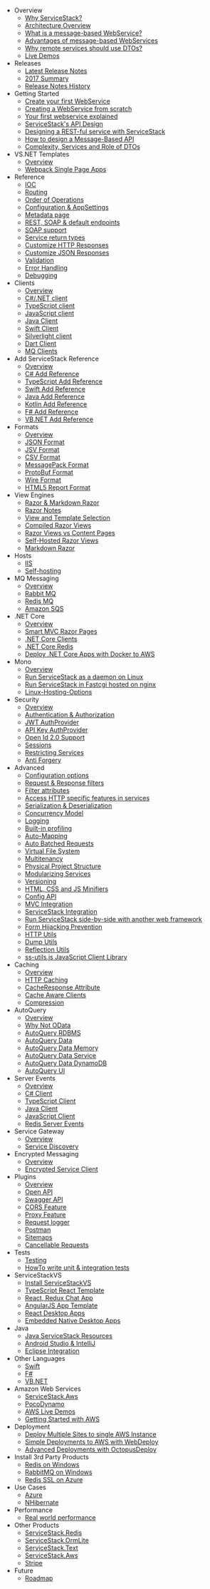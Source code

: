 
- Overview
    - [Why ServiceStack?](/why-servicestack)
    - [Architecture Overview](/architecture-overview)
    - [What is a message-based WebService?](/what-is-a-message-based-web-service)
    - [Advantages of message-based WebServices](/advantages-of-message-based-web-services)
    - [Why remote services should use DTOs?](http://stackoverflow.com/a/15369736/85785)
    - [Live Demos](https://github.com/ServiceStackApps/LiveDemos)
- Releases
    - [Latest Release Notes](/releases/v4.5.10)
    - [2017 Summary](/releases/)
    - [Release Notes History](/release-notes-history)
- Getting Started
    - [Create your first WebService](/create-your-first-webservice)
    - [Creating a WebService from scratch](/create-webservice-from-scratch)
    - [Your first webservice explained](/your-first-webservice-explained)
    - [ServiceStack's API Design](/api-design)
    - [Designing a REST-ful service with ServiceStack](http://stackoverflow.com/a/15235822/85785)
    - [How to design a Message-Based API](http://stackoverflow.com/a/15941229/85785)
    - [Complexity, Services and Role of DTOs](http://stackoverflow.com/a/32940275/85785)
- VS.NET Templates
    - [Overview](/templates-overview) 
    - [Webpack Single Page Apps](/templates-single-page-apps)
- Reference
    - [IOC](/ioc)
    - [Routing](/routing)
    - [Order of Operations](/order-of-operations)
    - [Configuration & AppSettings](/appsettings)
    - [Metadata page](/metadata-page)
    - [REST, SOAP & default endpoints](/endpoints)
    - [SOAP support](/soap-support)
    - [Service return types](/service-return-types)
    - [Customize HTTP Responses](/customize-http-responses)
    - [Customize JSON Responses](/customize-json-responses)
    - [Validation](/validation)
    - [Error Handling](/error-handling)
    - [Debugging](/debugging)
- Clients
    - [Overview](/clients-overview)
    - [C#/.NET client](/csharp-client)
    - [TypeScript client](/typescript-add-servicestack-reference#typescript-serviceclient)
    - [JavaScript client](/javascript-client)
    - [Java Client](/java-add-servicestack-reference#jsonserviceclient-api)
    - [Swift Client](/swift-add-servicestack-reference#swift-client-usage)
    - [Silverlight client](/silverlight-client)
    - [Dart Client](/dart-client)
    - [MQ Clients](/messaging#mq-client-architecture)
- Add ServiceStack Reference
    - [Overview](/add-servicestack-reference)
    - [C# Add Reference](/csharp-add-servicestack-reference)
    - [TypeScript Add Reference](/typescript-add-servicestack-reference)
    - [Swift Add Reference](/swift-add-servicestack-reference)
    - [Java Add Reference](/java-add-servicestack-reference)
    - [Kotlin Add Reference](/kotlin-add-servicestack-reference)
    - [F# Add Reference](/fsharp-add-servicestack-reference)
    - [VB.NET Add Reference](/vbnet-add-servicestack-reference)
- Formats
    - [Overview](/formats)
    - [JSON Format](https://github.com/ServiceStack/ServiceStack.Text/)
    - [JSV Format](/jsv-format)
    - [CSV Format](/csv-format)
    - [MessagePack Format](/messagepack-format)
    - [ProtoBuf Format](/protobuf-format)
    - [Wire Format](/wire-format)
    - [HTML5 Report Format](/html5reportformat)
- View Engines
    - [Razor & Markdown Razor](http://razor.servicestack.net/)
    - [Razor Notes](/razor-notes)
    - [View and Template Selection](/view-and-template-selection)
    - [Compiled Razor Views](/compiled-razor-views)
    - [Razor Views vs Content Pages](http://stackoverflow.com/questions/13206038/servicestack-razor-default-page/13206221#13206221)
    - [Self-Hosted Razor Views](http://www.ienablemuch.com/2012/12/self-hosting-servicestack-serving.html) 
    - [Markdown Razor](/markdown-razor)
- Hosts
    - [IIS](/iis)
    - [Self-hosting](/self-hosting)
- MQ Messaging
    - [Overview](/messaging)
    - [Rabbit MQ](/rabbit-mq)
    - [Redis MQ](/redis-mq)
    - [Amazon SQS](https://github.com/ServiceStack/ServiceStack.Aws#sqsmqserver)
- .NET Core
    - [Overview](/netcore)
    - [Smart MVC Razor Pages](/netcore-razor)
    - [.NET Core Clients](/netcore-clients)
    - [.NET Core Redis](/netcore-redis)
    - [Deploy .NET Core Apps with Docker to AWS](/deploy-netcore-docker-aws-ecs)
- Mono
    - [Overview](/mono)
    - [Run ServiceStack as a daemon on Linux](/servicestack-as-daemon-on-linux)
    - [Run ServiceStack in Fastcgi hosted on nginx](/servicestack-in-fastcgi-hosted-on-nginx)
    - [Linux-Hosting-Options](/linux-hosting-options)
- Security
    - [Overview](/security)
    - [Authentication & Authorization](/authentication-and-authorization)
    - [JWT AuthProvider](/jwt-authprovider)
    - [API Key AuthProvider](/api-key-authprovider)
    - [Open Id 2.0 Support](/openid)
    - [Sessions](/sessions)
    - [Restricting Services](/restricting-services)
    - [Anti Forgery](/anti-forgery)
- Advanced
    - [Configuration options](/configuration-options)
    - [Request & Response filters](/request-and-response-filters)
    - [Filter attributes](/filter-attributes)
    - [Access HTTP specific features in services](/access-http-specific-features-in-services)
    - [Serialization & Deserialization](/serialization-deserialization)
    - [Concurrency Model](/concurrency-model)
    - [Logging](/logging)
    - [Built-in profiling](/built-in-profiling)
    - [Auto-Mapping](/auto-mapping)
    - [Auto Batched Requests](/auto-batched-requests)
    - [Virtual File System](/virtual-file-system)
    - [Multitenancy](/multitenancy)
    - [Physical Project Structure](/physical-project-structure)
    - [Modularizing Services](/modularizing-services)
    - [Versioning](/versioning)
    - [HTML, CSS and JS Minifiers](/html-css-and-javascript-minification)
    - [Config API](/config-api)
    - [MVC Integration](/mvc-integration)
    - [ServiceStack Integration](/servicestack-integration)
    - [Run ServiceStack side-by-side with another web framework](/servicestack-side-by-side-with-another-web-framework)
    - [Form Hijacking Prevention](/form-hijacking-prevention)
    - [HTTP Utils](/http-utils)
    - [Dump Utils](/dump-utils)
    - [Reflection Utils](/relfection-utils)
    - [ss-utils.js JavaScript Client Library](/ss-utils-js)
- Caching
    - [Overview](/caching)
    - [HTTP Caching](/http-caching)
    - [CacheResponse Attribute](/cacheresponse-attribute)
    - [Cache Aware Clients](/cache-aware-clients)
    - [Compression](/compression)
- AutoQuery
    - [Overview](/autoquery)
    - [Why Not OData](/why-not-odata)
    - [AutoQuery RDBMS](/autoquery-rdbms)
    - [AutoQuery Data](/autoquery-data)
    - [AutoQuery Data Memory](/autoquery-memory)
    - [AutoQuery Data Service](/autoquery-service)
    - [AutoQuery Data DynamoDB](/autoquery-dynamodb)
    - [AutoQuery UI](https://github.com/ServiceStack/Admin)
- Server Events
    - [Overview](/server-events)
    - [C# Client](/csharp-server-events-client)
    - [TypeScript Client](/typescript-server-events-client)
    - [Java Client](/java-server-events-client)
    - [JavaScript Client](/javascript-server-events-client)
    - [Redis Server Events](/redis-server-events)
- Service Gateway
    - [Overview](/service-gateway)
    - [Service Discovery](/service-discovery)
- Encrypted Messaging
    - [Overview](/encrypted-messaging)
    - [Encrypted Service Client](/encrypted-messaging#encrypted-service-client)
- Plugins
    - [Overview](/plugins)
    - [Open API](/openapi)
    - [Swagger API](/swagger-api)
    - [CORS Feature](/corsfeature)
    - [Proxy Feature](/proxy-feature)
    - [Request logger](/request-logger)
    - [Postman](/postman)
    - [Sitemaps](/sitemaps)
    - [Cancellable Requests](/cancellable-requests)
- Tests
    - [Testing](/testing) 
    - [HowTo write unit & integration tests](/howto-write-unit-integration-tests)
- ServiceStackVS
    - [Install ServiceStackVS](/install-servicestackvs)
    - [TypeScript React Template](https://github.com/ServiceStackApps/typescript-react-template/)
    - [React, Redux Chat App](https://github.com/ServiceStackApps/ReactChat)
    - [AngularJS App Template](https://github.com/ServiceStack/ServiceStackVS/blob/master/docs/angular-spa.md)
    - [React Desktop Apps](https://github.com/ServiceStackApps/ReactDesktopApps)
    - [Embedded Native Desktop Apps](https://github.com/ServiceStack/ServiceStack.Gap)
- Java
    - [Java ServiceStack Resources](/java)
    - [Android Studio & IntelliJ](/java-add-servicestack-reference#servicestack-idea-android-studio-plugin)
    - [Eclipse Integration](https://github.com/ServiceStack/ServiceStack.Java/tree/master/src/ServiceStackEclipse#eclipse-integration-with-servicestack)
- Other Languages
    - [Swift](/swift)
    - [F#](/fsharp)
    - [VB.NET](/vbnet)
- Amazon Web Services
    - [ServiceStack.Aws](https://github.com/ServiceStack/ServiceStack.Aws)
    - [PocoDynamo](https://github.com/ServiceStack/PocoDynamo)
    - [AWS Live Demos](http://awsapps.servicestack.net)
    - [Getting Started with AWS](https://github.com/ServiceStackApps/AwsGettingStarted)
- Deployment
    - [Deploy Multiple Sites to single AWS Instance](/deploy-multiple-sites-to-aws)
    - [Simple Deployments to AWS with WebDeploy](/simple-deployments-to-aws)
    - [Advanced Deployments with OctopusDeploy](/advanced-deployment-octopus-deploy)
- Install 3rd Party Products
    - [Redis on Windows](https://github.com/ServiceStack/redis-windows)
    - [RabbitMQ on Windows](https://github.com/ServiceStack/rabbitmq-windows)
    - [Redis SSL on Azure](/ssl-redis-azure)
- Use Cases
    - [Azure](/azure)
    - [NHibernate](/nhibernate) 
- Performance
    - [Real world performance](/real-world-performance) 
- Other Products
    - [ServiceStack.Redis](https://github.com/ServiceStack/ServiceStack.Redis)
    - [ServiceStack.OrmLite](https://github.com/ServiceStack/ServiceStack.OrmLite)
    - [ServiceStack.Text](https://github.com/ServiceStack/ServiceStack.Text)
    - [ServiceStack.Aws](https://github.com/ServiceStack/ServiceStack.Aws)
    - [Stripe](https://github.com/ServiceStack/Stripe)
- Future
    - [Roadmap](/roadmap)